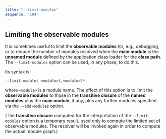 ```yaml
---
title: "--limit-modules"
sequence: "104"
---
```


## Limiting the observable modules

It is sometimes useful to limit the **observable modules** for,
e.g., debugging, or to reduce the number of modules resolved
when the **main module** is the **unnamed module** defined by the application class loader for the **class path**.
The `--limit-modules` option can be used, in any phase, to do this.

Its syntax is:

```text
--limit-modules <module>(,<module>)*
```

where `<module>` is a module name.
The effect of this option is to limit the **observable modules** to
those in the **transitive closure** of the **named modules** plus the **main module**,
if any, plus any further modules specified via the `--add-modules` option.

(The **transitive closure** computed for the interpretation of the `--limit-modules` option is a temporary result,
used only to compute the limited set of observable modules.
The resolver will be invoked again in order to compute the actual module graph.)

